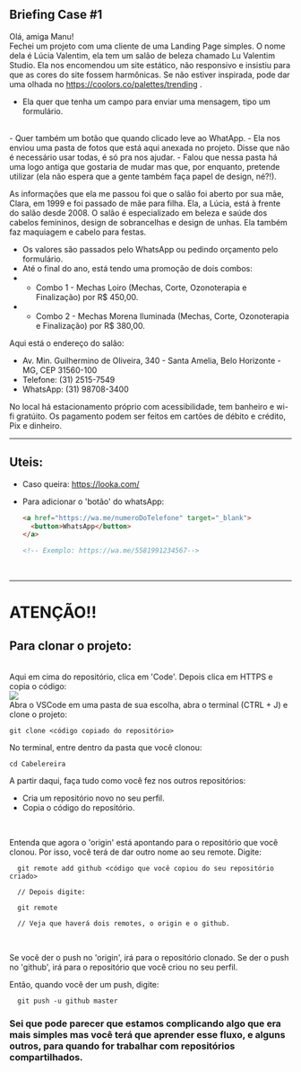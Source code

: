 ## Briefing Case #1 

Olá, amiga Manu!
<br>
Fechei um projeto com uma cliente de uma Landing Page simples. O nome dela é Lúcia Valentim, ela tem um salão de beleza chamado Lu Valentim Studio. Ela nos encomendou um site estático, não responsivo e insistiu para que as cores do site fossem harmônicas. Se não estiver inspirada, pode dar uma olhada no https://coolors.co/palettes/trending .
<br>
- Ela quer que tenha um campo para enviar uma mensagem, tipo um formulário. 
<br>
- Quer também um botão que quando clicado leve ao WhatApp. 
- Ela nos enviou uma pasta de fotos que está aqui anexada no projeto. Disse que não é necessário usar todas, é só pra nos ajudar.
- Falou que nessa pasta há uma logo antiga que gostaria de mudar mas que, por enquanto,  pretende utilizar (ela não espera que a gente também faça papel de design, né?!).

As informações que ela me passou foi que o salão foi aberto por sua mãe, Clara, em 1999 e foi passado de mãe para filha. Ela, a Lúcia, está à frente do salão desde 2008. O salão é especializado em beleza e saúde dos cabelos femininos, design de sobrancelhas e design de unhas. Ela também faz maquiagem e cabelo para festas.

- Os valores são passados pelo WhatsApp ou pedindo orçamento pelo formulário. 
- Até o final do ano, está tendo uma promoção de dois combos:
 -  - Combo 1 - Mechas Loiro (Mechas, Corte, Ozonoterapia e Finalização) por R$ 450,00.
 -  - Combo 2 - Mechas Morena Iluminada (Mechas, Corte, Ozonoterapia e Finalização) por R$ 380,00.

Aqui está o endereço do salão:
- Av. Min. Guilhermino de Oliveira, 340 - Santa Amelia, Belo Horizonte - MG, CEP 31560-100
- Telefone: (31) 2515-7549
- WhatsApp: (31) 98708-3400

No local há estacionamento próprio com acessibilidade, tem banheiro e wi-fi gratúito.
Os pagamento podem ser feitos em cartões de débito e crédito, Pix e dinheiro.

------------
## Uteis:
- Caso queira: https://looka.com/
  
- Para adicionar o 'botão' do whatsApp:
  ```html
  <a href="https://wa.me/numeroDoTelefone" target="_blank">
    <button>WhatsApp</button>
  </a>

  <!-- Exemplo: https://wa.me/5581991234567-->
  ```

<br>

  ----------

  # ATENÇÃO!!

  ## Para clonar o projeto:
  <br>
  Aqui em cima do repositório, clica em 'Code'. Depois clica em HTTPS e copia o código:
  <br>
  <img src="https://i.ibb.co/cCsGBsW/Captura-de-tela-de-2023-11-14-08-36-16.png">
  <br>
  Abra o VSCode em uma pasta de sua escolha, abra o terminal (CTRL + J) e clone o projeto:
  
  ```shell
  git clone <código copiado do repositório>
  ```

  No terminal, entre dentro da pasta que você clonou:
  ```shell
  cd Cabelereira
  ```

 A partir daqui, faça tudo como você fez nos outros repositórios:
 - Cria um repositório novo no seu perfil.
 - Copia o código do repositório.
  <br>

Entenda que agora o 'origin' está apontando para o repositório que você clonou. Por isso, você terá de dar outro nome ao seu remote. Digite:

  ```
    git remote add github <código que você copiou do seu repositório criado>

    // Depois digite:

    git remote

    // Veja que haverá dois remotes, o origin e o github.
  ```

  <br>

  Se você der o push no 'origin', irá para o repositório clonado. Se der o push no 'github', irá para o repositório que você criou no seu perfil.

  Então, quando você der um push, digite:
  ```
    git push -u github master
  ```

### Sei que pode parecer que estamos complicando algo que era mais simples mas você terá que aprender esse fluxo, e alguns outros, para quando for trabalhar com repositórios compartilhados.
